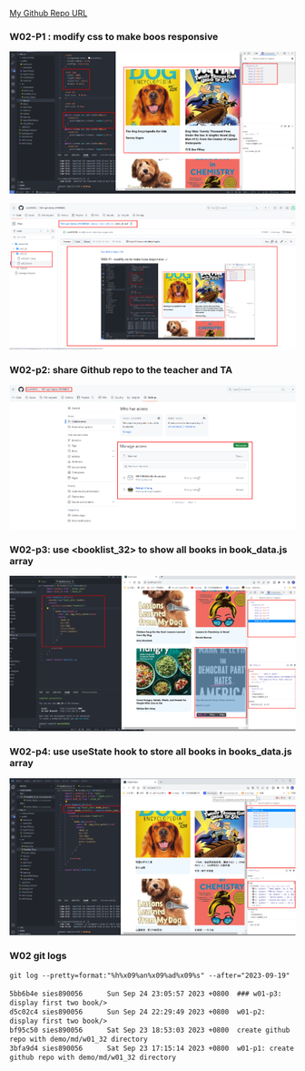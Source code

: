 [My Github Repo URL](https://github.com/sies890056/1121-wp1-demo-211418032/tree/main)
### W02-P1 : modify css to make boos responsive

![](w02-p01-1.png)

![](w02-p01-2.png)

### W02-p2: share Github repo to the teacher and TA

![](w02-p2.png)

### W02-p3: use <booklist_32> to show all books in book_data.js array

![](w02-p3.png)

### W02-p4: use useState hook to store all books in books_data.js array

![](w02-p4.png)

### W02 git logs

```
git log --pretty=format:"%h%x09%an%x09%ad%x09%s" --after="2023-09-19"

5bb6b4e sies890056      Sun Sep 24 23:05:57 2023 +0800  ### w01-p3: display first two book/>
d5c02c4 sies890056      Sun Sep 24 22:29:49 2023 +0800  w01-p2: display first two book/>
bf95c50 sies890056      Sat Sep 23 18:53:03 2023 +0800  create github repo with demo/md/w01_32 directory
3bfa9d4 sies890056      Sat Sep 23 17:15:14 2023 +0800  w01-p1: create github repo with demo/md/w01_32 directory
```